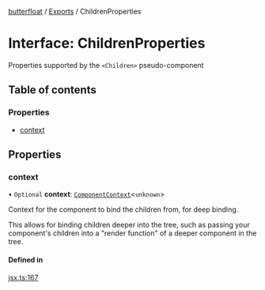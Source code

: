 [butterfloat](../README.md) / [Exports](../modules.md) / ChildrenProperties

# Interface: ChildrenProperties

Properties supported by the `<Children>` pseudo-component

## Table of contents

### Properties

- [context](ChildrenProperties.md#context)

## Properties

### context

• `Optional` **context**: [`ComponentContext`](ComponentContext.md)\<`unknown`\>

Context for the component to bind the children from, for deep binding.

This allows for binding children deeper into the tree, such as passing
your component's children into a "render function" of a deeper component
in the tree.

#### Defined in

[jsx.ts:167](https://github.com/WorldMaker/butterfloat/blob/098685f/jsx.ts#L167)
